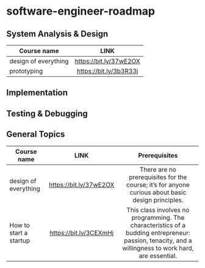 # software-engineer-roadmap


## System Analysis & Design
| Course name | LINK |
|----------|:-------------:|
| design of everything |  https://bit.ly/37wE2OX |
| prototyping |    https://bit.ly/3b3R33j   

## Implementation

## Testing & Debugging

## General Topics
| Course name | LINK | Prerequisites
|----------|:-------------:|:-------------------:|
| design of everything |  https://bit.ly/37wE2OX | There are no prerequisites for the course; it’s for anyone curious about basic design principles.
| How to start a startup |  https://bit.ly/3CEXmHj | This class involves no programming. The characteristics of a budding entrepreneur: passion, tenacity, and a willingness to work hard, are essential.

